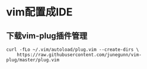 # vim配置成IDE

## 下载vim-plug插件管理

```
curl -fLo ~/.vim/autoload/plug.vim --create-dirs \
    https://raw.githubusercontent.com/junegunn/vim-plug/master/plug.vim
```



